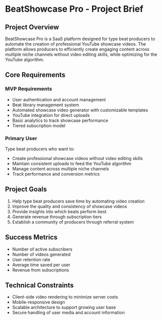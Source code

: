# BeatShowcase Pro - Project Brief

## Project Overview
BeatShowcase Pro is a SaaS platform designed for type beat producers to automate the creation of professional YouTube showcase videos. The platform allows producers to efficiently create engaging content across multiple niche channels without video editing skills, while optimizing for the YouTube algorithm.

## Core Requirements

### MVP Requirements
- User authentication and account management
- Beat library management system
- Automated showcase video generator with customizable templates
- YouTube integration for direct uploads
- Basic analytics to track showcase performance
- Tiered subscription model

### Primary User
Type beat producers who want to:
- Create professional showcase videos without video editing skills
- Maintain consistent uploads to feed the YouTube algorithm
- Manage content across multiple niche channels
- Track performance and conversion metrics

## Project Goals
1. Help type beat producers save time by automating video creation
2. Improve the quality and consistency of showcase videos
3. Provide insights into which beats perform best
4. Generate revenue through subscription tiers
5. Establish a community of producers through referral system

## Success Metrics
- Number of active subscribers
- Number of videos generated
- User retention rate
- Average time saved per user
- Revenue from subscriptions

## Technical Constraints
- Client-side video rendering to minimize server costs
- Mobile-responsive design
- Scalable architecture to support growing user base
- Secure handling of user media and account information
